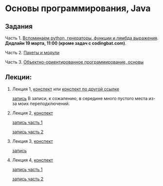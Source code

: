 # Основы программирования, Java

## Задания

Часть 1. [Вспоминаем python, генераторы, функции и лямбда выражения](tasks-recall-generators-funcs-lambdas.md). **Дедлайн 19 марта, 11:00 (кроме задач с codingbat.com)**.

Часть 2. [Пакеты и модули](packages-and-modules.md)

Часть 3. [Объектно-ориентированное программирование, основы](oop1.md)

## Лекции:

1. Лекция 1, [конспект](http://nbviewer.jupyter.org/github/iposov/students-site/blob/master/21spring/prog-basics/lecture1.ipynb) или [конспект по другой ссылке](https://github.com/iposov/students-site/blob/master/21spring/prog-basics/lecture1.ipynb)

    [запись](https://studentspburu.sharepoint.com/sites/Python/Shared%20Documents/General/Recordings/General-20210212_111522-%D0%97%D0%B0%D0%BF%D0%B8%D1%81%D1%8C%20%D1%81%D0%BE%D0%B1%D1%80%D0%B0%D0%BD%D0%B8%D1%8F.mp4?web=1) В записи, к сожалению, в середине много пустого места из-за моих переподключений.

1. Лекция 2, [конспект](lecture2.md)

    [запись часть 1](https://studentspburu.sharepoint.com/sites/Python/Shared%20Documents/General/Recordings/%D0%9B%D0%B5%D0%BA%D1%86%D0%B8%D1%8F%202,%20%D0%BE%D1%81%D0%BD%D0%BE%D0%B2%D1%8B%20%D0%BF%D1%80%D0%BE%D0%B3%D1%80%D0%B0%D0%BC%D0%BC%D0%B8%D1%80%D0%BE%D0%B2%D0%B0%D0%BD%D0%B8%D1%8F-20210219_111055-%D0%97%D0%B0%D0%BF%D0%B8%D1%81%D1%8C%20%D1%81%D0%BE%D0%B1%D1%80%D0%B0%D0%BD%D0%B8%D1%8F.mp4?web=1)

   [запись часть 2](https://studentspburu.sharepoint.com/sites/Python/Shared%20Documents/General/Recordings/%D0%9B%D0%B5%D0%BA%D1%86%D0%B8%D1%8F%202,%20%D0%BE%D1%81%D0%BD%D0%BE%D0%B2%D1%8B%20%D0%BF%D1%80%D0%BE%D0%B3%D1%80%D0%B0%D0%BC%D0%BC%D0%B8%D1%80%D0%BE%D0%B2%D0%B0%D0%BD%D0%B8%D1%8F-20210219_115707-%D0%97%D0%B0%D0%BF%D0%B8%D1%81%D1%8C%20%D1%81%D0%BE%D0%B1%D1%80%D0%B0%D0%BD%D0%B8%D1%8F.mp4?web=1)

1. Лекция 3, [конспект](http://nbviewer.jupyter.org/github/iposov/students-site/blob/master/21spring/prog-basics/lecture3.ipynb)

   [запись](https://studentspburu.sharepoint.com/sites/Python/Shared%20Documents/General/Recordings/%D0%9B%D0%B5%D0%BA%D1%86%D0%B8%D1%8F%20Python%2026.02-20210226_112122-%D0%97%D0%B0%D0%BF%D0%B8%D1%81%D1%8C%20%D1%81%D0%BE%D0%B1%D1%80%D0%B0%D0%BD%D0%B8%D1%8F.mp4?web=1)

1. Лекция 4, [конспект](http://nbviewer.jupyter.org/github/iposov/students-site/blob/master/21spring/prog-basics/lecture4.ipynb)

   [запись часть 1](https://studentspburu.sharepoint.com/sites/Python/Shared%20Documents/General/Recordings/%D0%9E%D1%81%D0%BD%D0%BE%D0%B2%D1%8B%20%D0%BF%D1%80%D0%BE%D0%B3%D1%80%D0%B0%D0%BC%D0%BC%D0%B8%D1%80%D0%BE%D0%B2%D0%B0%D0%BD%D0%B5%D0%B8%D1%8F%20%D0%BB%D0%B5%D0%BA%D1%86%D0%B8%D1%8F-20210305_111411-%D0%97%D0%B0%D0%BF%D0%B8%D1%81%D1%8C%20%D1%81%D0%BE%D0%B1%D1%80%D0%B0%D0%BD%D0%B8%D1%8F.mp4?web=1)

    [запись часть 2](https://studentspburu.sharepoint.com/sites/Python/Shared%20Documents/General/Recordings/%D0%9E%D1%81%D0%BD%D0%BE%D0%B2%D1%8B%20%D0%BF%D1%80%D0%BE%D0%B3%D1%80%D0%B0%D0%BC%D0%BC%D0%B8%D1%80%D0%BE%D0%B2%D0%B0%D0%BD%D0%B5%D0%B8%D1%8F%20%D0%BB%D0%B5%D0%BA%D1%86%D0%B8%D1%8F-20210305_120625-%D0%97%D0%B0%D0%BF%D0%B8%D1%81%D1%8C%20%D1%81%D0%BE%D0%B1%D1%80%D0%B0%D0%BD%D0%B8%D1%8F.mp4?web=1)
